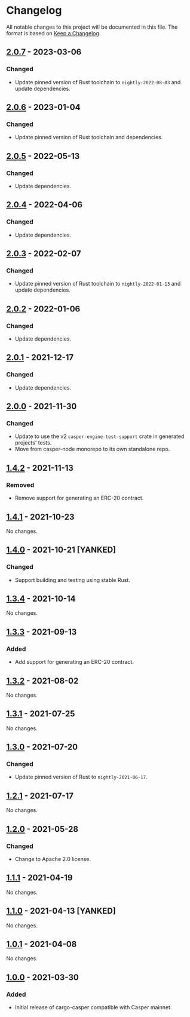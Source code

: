 # Changelog

All notable changes to this project will be documented in this file.  The format is based on [Keep a Changelog].

[comment]: <> (Added:      new features)
[comment]: <> (Changed:    changes in existing functionality)
[comment]: <> (Deprecated: soon-to-be removed features)
[comment]: <> (Removed:    now removed features)
[comment]: <> (Fixed:      any bug fixes)
[comment]: <> (Security:   in case of vulnerabilities)



## [2.0.7] - 2023-03-06

### Changed
* Update pinned version of Rust toolchain to `nightly-2022-08-03` and update dependencies.



## [2.0.6] - 2023-01-04

### Changed
* Update pinned version of Rust toolchain and dependencies.



## [2.0.5] - 2022-05-13

### Changed
* Update dependencies.



## [2.0.4] - 2022-04-06

### Changed
* Update dependencies.



## [2.0.3] - 2022-02-07

### Changed
* Update pinned version of Rust toolchain to `nightly-2022-01-13` and update dependencies.



## [2.0.2] - 2022-01-06

### Changed
* Update dependencies.



## [2.0.1] - 2021-12-17

### Changed
* Update dependencies.



## [2.0.0] - 2021-11-30

### Changed
* Update to use the v2 `casper-engine-test-support` crate in generated projects' tests.
* Move from casper-node monorepo to its own standalone repo.



## [1.4.2] - 2021-11-13

### Removed
* Remove support for generating an ERC-20 contract.



## [1.4.1] - 2021-10-23

No changes.



## [1.4.0] - 2021-10-21 [YANKED]

### Changed
* Support building and testing using stable Rust.



## [1.3.4] - 2021-10-14

No changes.



## [1.3.3] - 2021-09-13

### Added
* Add support for generating an ERC-20 contract.



## [1.3.2] - 2021-08-02

No changes.



## [1.3.1] - 2021-07-25

No changes.



## [1.3.0] - 2021-07-20

### Changed
* Update pinned version of Rust to `nightly-2021-06-17`.



## [1.2.1] - 2021-07-17

No changes.



## [1.2.0] - 2021-05-28

### Changed
* Change to Apache 2.0 license.



## [1.1.1] - 2021-04-19

No changes.



## [1.1.0] - 2021-04-13 [YANKED]

No changes.



## [1.0.1] - 2021-04-08

No changes.



## [1.0.0] - 2021-03-30

### Added
* Initial release of cargo-casper compatible with Casper mainnet.



[Keep a Changelog]: https://keepachangelog.com/en/1.0.0
[unreleased]: https://github.com/casper-ecosystem/cargo-casper/compare/v2.0.7...dev
[2.0.7]: https://github.com/casper-ecosystem/cargo-casper/compare/v2.0.6...v2.0.7
[2.0.6]: https://github.com/casper-ecosystem/cargo-casper/compare/v2.0.5...v2.0.6
[2.0.5]: https://github.com/casper-ecosystem/cargo-casper/compare/v2.0.4...v2.0.5
[2.0.4]: https://github.com/casper-ecosystem/cargo-casper/compare/v2.0.3...v2.0.4
[2.0.3]: https://github.com/casper-ecosystem/cargo-casper/compare/v2.0.2...v2.0.3
[2.0.2]: https://github.com/casper-ecosystem/cargo-casper/compare/v2.0.1...v2.0.2
[2.0.1]: https://github.com/casper-ecosystem/cargo-casper/compare/v2.0.0...v2.0.1
[2.0.0]: https://github.com/casper-ecosystem/cargo-casper/compare/v1.4.2...v2.0.0
[1.4.2]: https://github.com/casper-ecosystem/cargo-casper/compare/v1.4.1...v1.4.2
[1.4.1]: https://github.com/casper-ecosystem/cargo-casper/compare/v1.4.0...v1.4.1
[1.4.0]: https://github.com/casper-ecosystem/cargo-casper/compare/v1.3.3...v1.4.0
[1.3.4]: https://github.com/casper-ecosystem/cargo-casper/compare/v1.3.3...v1.3.4
[1.3.3]: https://github.com/casper-ecosystem/cargo-casper/compare/v1.3.2...v1.3.3
[1.3.2]: https://github.com/casper-ecosystem/cargo-casper/compare/v1.3.1...v1.3.2
[1.3.1]: https://github.com/casper-ecosystem/cargo-casper/compare/v1.3.0...v1.3.1
[1.3.0]: https://github.com/casper-ecosystem/cargo-casper/compare/v1.2.1...v1.3.0
[1.2.1]: https://github.com/casper-ecosystem/cargo-casper/compare/v1.2.0...v1.2.1
[1.2.0]: https://github.com/casper-ecosystem/cargo-casper/compare/v1.1.1...v1.2.0
[1.1.1]: https://github.com/casper-ecosystem/cargo-casper/compare/v1.1.0...v1.1.1
[1.1.0]: https://github.com/casper-ecosystem/cargo-casper/compare/v1.0.1...v1.1.0
[1.0.1]: https://github.com/casper-ecosystem/cargo-casper/compare/v1.0.0...v1.0.1
[1.0.0]: https://github.com/casper-ecosystem/cargo-casper/tree/v1.0.0

